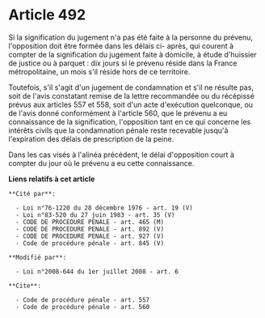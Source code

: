 # Article 492

Si la signification du jugement n'a pas été faite à la personne du prévenu, l'opposition doit être formée dans les délais ci-
après, qui courent à compter de la signification du jugement faite à domicile, à étude d'huissier de justice ou à parquet :
dix jours si le prévenu réside dans la France métropolitaine, un mois s'il réside hors de ce territoire. 

Toutefois, s'il s'agit d'un jugement de condamnation et s'il ne résulte pas, soit de l'avis constatant remise de la lettre
recommandée ou du récépissé prévus aux articles 557 et 558, soit d'un acte d'exécution quelconque, ou de l'avis donné
conformément à l'article 560, que le prévenu a eu connaissance de la signification, l'opposition tant en ce qui concerne les
intérêts civils que la condamnation pénale reste recevable jusqu'à l'expiration des délais de prescription de la peine. 

Dans les cas visés à l'alinéa précédent, le délai d'opposition court à compter du jour où le prévenu a eu cette connaissance.

**Liens relatifs à cet article**

	**Cité par**:

	  - Loi n°76-1220 du 28 décembre 1976 - art. 19 (V)
	  - Loi n°83-520 du 27 juin 1983 - art. 35 (V)
	  - CODE DE PROCEDURE PENALE - art. 465 (M)
	  - CODE DE PROCEDURE PENALE - art. 892 (V)
	  - CODE DE PROCEDURE PENALE - art. 927 (V)
	  - Code de procédure pénale - art. 845 (V)

	**Modifié par**:

	  - Loi n°2008-644 du 1er juillet 2008 - art. 6

	**Cite**:

	  - Code de procédure pénale - art. 557
	  - Code de procédure pénale - art. 560
